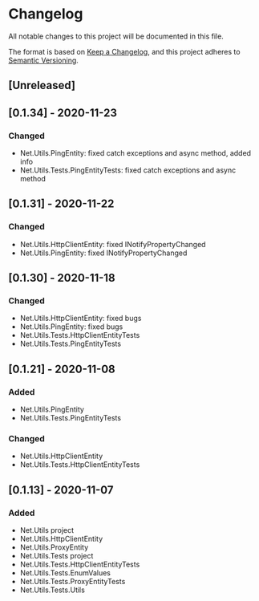 # Changelog
All notable changes to this project will be documented in this file.

The format is based on [Keep a Changelog](https://keepachangelog.com/en/1.0.0/),
and this project adheres to [Semantic Versioning](https://semver.org/spec/v2.0.0.html).

## [Unreleased]

## [0.1.34] - 2020-11-23
### Changed
- Net.Utils.PingEntity: fixed catch exceptions and async method, added info
- Net.Utils.Tests.PingEntityTests: fixed catch exceptions and async method

## [0.1.31] - 2020-11-22
### Changed
- Net.Utils.HttpClientEntity: fixed INotifyPropertyChanged
- Net.Utils.PingEntity: fixed INotifyPropertyChanged

## [0.1.30] - 2020-11-18
### Changed
- Net.Utils.HttpClientEntity: fixed bugs
- Net.Utils.PingEntity: fixed bugs
- Net.Utils.Tests.HttpClientEntityTests
- Net.Utils.Tests.PingEntityTests

## [0.1.21] - 2020-11-08
### Added
- Net.Utils.PingEntity
- Net.Utils.Tests.PingEntityTests
### Changed
- Net.Utils.HttpClientEntity
- Net.Utils.Tests.HttpClientEntityTests

## [0.1.13] - 2020-11-07
### Added
- Net.Utils project
- Net.Utils.HttpClientEntity
- Net.Utils.ProxyEntity
- Net.Utils.Tests project
- Net.Utils.Tests.HttpClientEntityTests
- Net.Utils.Tests.EnumValues
- Net.Utils.Tests.ProxyEntityTests
- Net.Utils.Tests.Utils
